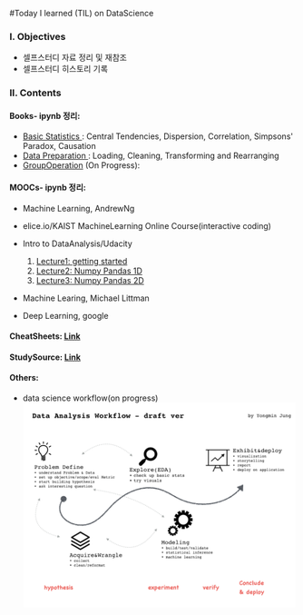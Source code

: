#Today I learned (TIL) on DataScience 

### I. Objectives
- 셀프스터디 자료 정리 및 재참조
- 셀프스터디 히스토리 기록

### II. Contents

#### Books- ipynb 정리: 
- [Basic Statistics ](http://nbviewer.jupyter.org/github/h3imdallr/TIL-datascience/blob/master/ipynb_gitHub/Basic%20Statistics.ipynb ): Central Tendencies, Dispersion, Correlation, Simpsons' Paradox, Causation
- [Data Preparation ](http://nbviewer.jupyter.org/github/h3imdallr/TIL-datascience/blob/master/ipynb_gitHub/DataPreparation.ipynb): Loading, Cleaning, Transforming and Rearranging 
- [GroupOperation](http://nbviewer.jupyter.org/github/h3imdallr/TIL-datascience/blob/master/ipynb_gitHub/GroupOperation.ipynb) (On Progress):

#### MOOCs- ipynb 정리:
- Machine Learning, AndrewNg
- elice.io/KAIST MachineLearning Online Course(interactive coding)
- Intro to DataAnalysis/Udacity  
    1. [Lecture1: getting started](http://nbviewer.jupyter.org/github/h3imdallr/TIL-datascience/blob/master/ipynb_gitHub/L1_Starter_Code_ymjung.ipynb)  
    2. [Lecture2: Numpy Pandas 1D](http://nbviewer.jupyter.org/github/h3imdallr/TIL-datascience/blob/master/ipynb_gitHub/L2_NumpynPandas_for_1D.ipynb)
    3. [Lecture3: Numpy Pandas 2D](http://nbviewer.jupyter.org/github/h3imdallr/TIL-datascience/blob/master/ipynb_gitHub/L3_NumpynPandas_for_2D.ipynb)

- Machine Learing, Michael Littman
- Deep Learning, google

#### CheatSheets: [Link](https://github.com/h3imdallr/TIL-datascience/tree/master/CheatSheet)
#### StudySource: [Link](https://github.com/h3imdallr/TIL-datascience/tree/master/studysource)

#### Others:
- data science workflow(on progress)
![workflow](images/analysisprocedure-v1.0.png)
